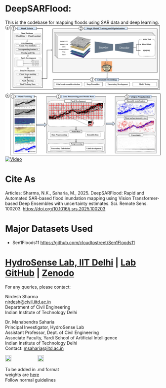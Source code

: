 # DeepSARFlood:

This is the codebase for mapping floods using SAR data and deep learning.
![Main fig](https://github.com/hydrosenselab/DeepSARFlood/blob/master/img.jpg)  
[![Video](https://img.youtube.com/vi/TiVcjaTp8sE/0.jpg)](https://www.youtube.com/watch?v=TiVcjaTp8sE)






# Cite As
Articles: 
Sharma, N.K., Saharia, M., 2025. DeepSARFlood: Rapid and Automated SAR-based flood inundation mapping using Vision Transformer-based Deep Ensembles with uncertainty estimates. Sci. Remote Sens. 100203. https://doi.org/10.1016/j.srs.2025.100203

# Major Datasets Used
- Sen1Floods11 https://github.com/cloudtostreet/Sen1Floods11

# [HydroSense Lab, IIT Delhi](https://hydrosense.iitd.ac.in/) | [Lab GitHub](https://github.com/hydrosenselab) | [Zenodo](www.Zenodo.com)
For any queries, please contact:

Nirdesh Sharma  
nirdesh@civil.iitd.ac.in  
Department of Civil Engineering      
Indian Institute of Technology Delhi   

Dr. Manabendra Saharia   
Principal Investigator, HydroSense Lab     
Assistant Professor, Dept. of Civil Engineering   
Associate Faculty, Yardi School of Artificial Intelligence  
Indian Institute of Technology Delhi   
Contact: [msaharia@iitd.ac.in](msaharia@iitd.ac.in)

<p float="left">
  <img src="https://i.imgur.com/qVGTGwT.png" width=20% height=20% />
  <img src="https://i.imgur.com/6giJLL8.png" width=20% height=20% />
</p>




To be added in .md format  
weights are [here]()  
Follow normal guidelines
